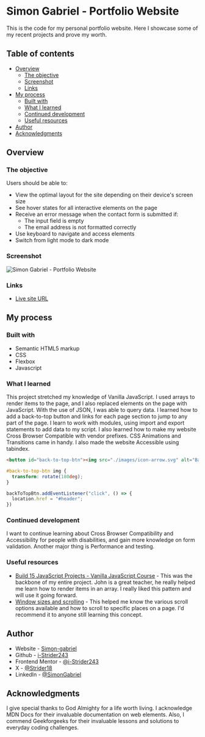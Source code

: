 # Simon Gabriel - Portfolio Website

This is the code for my personal portfolio website. Here I showcase some of my recent projects and prove my worth.

## Table of contents

- [Overview](#overview)
  - [The objective](#the-objectives)
  - [Screenshot](#screenshot)
  - [Links](#links)
- [My process](#my-process)
  - [Built with](#built-with)
  - [What I learned](#what-i-learned)
  - [Continued development](#continued-development)
  - [Useful resources](#useful-resources)
- [Author](#author)
- [Acknowledgments](#acknowledgments)


## Overview

### The objective

Users should be able to:

- View the optimal layout for the site depending on their device's screen size
- See hover states for all interactive elements on the page
- Receive an error message when the contact form is submitted if:
  - The input field is empty
  - The email address is not formatted correctly
- Use keyboard to navigate and access elements
- Switch from light mode to dark mode 

### Screenshot

![Simon Gabriel - Portfolio Website](screenshots/Desktop-view-portfolio.jpeg)

### Links

- [Live site URL](https://simon-gabriel.netlify.app/)

## My process

### Built with

- Semantic HTML5 markup
- CSS
- Flexbox
- Javascript

### What I learned

This project stretched my knowledge of Vanilla JavaScript. I used arrays to render items to the page, and I also replaced elements on the page with JavaScript. With the use of JSON, I was able to query data. I learned how to add a back-to-top button and links for each page section to jump to any part of the page. I learn to work with modules, using import and export statements to add data to my script.
I also learned how to make my website Cross Browser Compatible with vendor prefixes. CSS Animations and Transitions came in handy. I also made the website Accessible using tabindex.

```html
<button id="back-to-top-btn"><img src="./images/icon-arrow.svg" alt="Back to top button"></button>
```
```css
#back-to-top-btn img {
  transform: rotate(180deg);
}
```
```js
backToTopBtn.addEventListener("click", () => {
  location.href = "#header";
})
```

### Continued development

I want to continue learning about Cross Browser Compatibility and Accessibility for people with disabilities, and gain more knowledge on form validation. Another major thing is Performance and testing.

### Useful resources

- [Build 15 JavaScript Projects - Vanilla JavaScript Course](https://www.youtube.com/watch?v=3PHXvlpOkf4) - This was the backbone of my entire project. John is a great teacher, he really helped me learn how to render items in an array. I really liked this pattern and will use it going forward.
- [Window sizes and scrolling](https://javascript.info/size-and-scroll-window) - This helped me know the various scroll options available and how to scroll to specific places on a page. I'd recommend it to anyone still learning this concept.


## Author

- Website - [Simon-gabriel](https://simon-gabriel.netlify.app)
- Github - [i-Strider243](https://github.com/i-Strider243)
- Frontend Mentor - [@i-Strider243](https://www.frontendmentor.io/profile/i-Strider243)
- X - [@Strider18](https://x.com/Strider18)
- LinkedIn - [@SimonGabriel](www.linkedin.com/in/gabriel-o-simon)


## Acknowledgments
I give special thanks to God Almighty for a life worth living. I acknowledge MDN Docs for their invaluable documentation on web elements. Also, I commend Geekforgeeks for their invaluable lessons and solutions to everyday coding challenges. 

